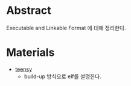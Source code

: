 # Abstract

Executable and Linkable Format 에 대해 정리한다.

# Materials

* [teensy](http://www.muppetlabs.com/~breadbox/software/tiny/teensy.html)
  * build-up 방식으로 elf를 설명한다.